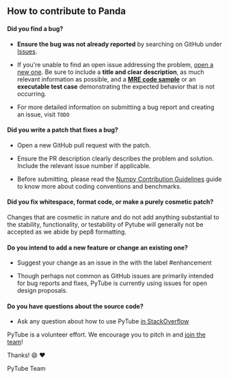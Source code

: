## How to contribute to Panda

#### **Did you find a bug?**

* **Ensure the bug was not already reported** by searching on GitHub under [Issues](https://github.com/DCHACKZzz/panda-downloader).

* If you're unable to find an open issue addressing the problem, [open a new one](https://github.com/DCHACKZzz/panda-downloader/issues/new). Be sure to include a **title and clear description**, as much relevant information as possible, and a **[MRE code sample](https://stackoverflow.com/help/minimal-reproducible-example)** or an **executable test case** demonstrating the expected behavior that is not occurring.

* For more detailed information on submitting a bug report and creating an issue, visit `TODO`

#### **Did you write a patch that fixes a bug?**

* Open a new GitHub pull request with the patch.

* Ensure the PR description clearly describes the problem and solution. Include the relevant issue number if applicable.

* Before submitting, please read the [Numpy Contribution Guidelines](https://numpy.org/devdocs/dev/index.html) guide to know more about coding conventions and benchmarks.

#### **Did you fix whitespace, format code, or make a purely cosmetic patch?**

Changes that are cosmetic in nature and do not add anything substantial to the stability, functionality, or testability of Pytube will generally not be accepted as we abide by pep8 formatting.

#### **Do you intend to add a new feature or change an existing one?**

* Suggest your change as an issue in the with the label #enhancement

* Though perhaps not common as GitHub issues are primarily intended for bug reports and fixes, PyTube is currently using issues for open design proposals.

#### **Do you have questions about the source code?**

* Ask any question about how to use PyTube [in StackOverflow](https://stackoverflow.com/questions/tagged/panda-downloader)

PyTube is a volunteer effort. We encourage you to pitch in and [join the team](https://contributors.rubyonrails.org)!

Thanks! :smile: :heart:

PyTube Team
